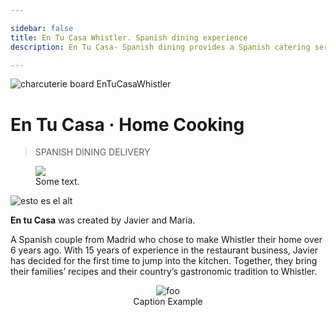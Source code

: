 ```yaml
---

sidebar: false
title: En Tu Casa Whistler. Spanish dining experience
description: En Tu Casa- Spanish dining provides a Spanish catering service along the Sea to Sky corridor and a daily delivery services within Whistler.

---
```

![charcuterie board EnTuCasaWhistler](/img/EnTuCasa-Charcuterie-3.jpg)


# En Tu Casa · Home Cooking

> SPANISH DINING DELIVERY

<figure class="full-width-img">
  <img src="/img/EnTuCasa-Charcuterie-3.jpg">
  <figcaption>Some text.</figcaption>
</figure>

![esto es el alt](/img/home/map.png)

**En tu Casa** was created by Javier and Maria.

A Spanish couple from Madrid who chose to make Whistler their home over 6 years ago.  With 15 years of experience in the restaurant business, Javier has decided for the first time to jump into the kitchen. Together, they bring their families’ recipes and their country’s gastronomic tradition to Whistler.

<!--<img :src="$withBase('/img/home/map.png')" alt="foo" >-->

<figure style="text-align: center">
  <img :src="$withBase('/img/home/map.png')" alt="foo" >
  <figcaption>Caption Example</figcaption>
</figure>
